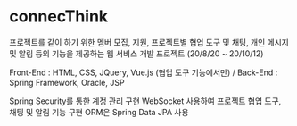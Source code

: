 # connecThink
프로젝트를 같이 하기 위한 멤버 모집, 지원, 프로젝트별 협업 도구 및 채팅, 개인 메시지 및 알림 등의 기능을 제공하는 웹 서비스 개발 프로젝트 (20/8/20 ~ 20/10/12)

Front-End : HTML, CSS, JQuery, Vue.js (협업 도구 기능에서만) / Back-End : Spring Framework, Oracle, JSP

Spring Security를 통한 계정 관리 구현
WebSocket 사용하여 프로젝트 협엽 도구, 채팅 및 알림 기능 구현
ORM은 Spring Data JPA 사용
